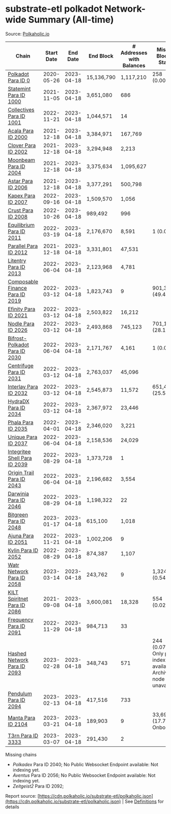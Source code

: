 # substrate-etl polkadot Network-wide Summary (All-time)

Source: [Polkaholic.io](https://polkaholic.io)


| Chain            | Start Date | End Date | End Block | # Addresses with Balances | Missing Blocks / Status |
| ---------------- | ---------- | ---------| --------- | ------------------------- | ----------------------- |
| [Polkadot Para ID 0](/polkadot/0-polkadot) | 2020-05-26 | 2023-04-18 | 15,136,790 |  1,117,210 | 258 (0.00%)  |
| [Statemint Para ID 1000](/polkadot/1000-statemint) | 2021-11-05 | 2023-04-18 | 3,651,080 |  686 |    |
| [Collectives Para ID 1001](/polkadot/1001-collectives) | 2022-11-21 | 2023-04-18 | 1,044,571 |  14 |    |
| [Acala Para ID 2000](/polkadot/2000-acala) | 2021-12-18 | 2023-04-18 | 3,384,971 |  167,769 |    |
| [Clover Para ID 2002](/polkadot/2002-clover) | 2021-12-18 | 2023-04-18 | 3,294,948 |  2,213 |    |
| [Moonbeam Para ID 2004](/polkadot/2004-moonbeam) | 2021-12-18 | 2023-04-18 | 3,375,634 |  1,095,627 |    |
| [Astar Para ID 2006](/polkadot/2006-astar) | 2021-12-18 | 2023-04-18 | 3,377,291 |  500,798 |    |
| [Kapex Para ID 2007](/polkadot/2007-kapex) | 2022-09-16 | 2023-04-18 | 1,509,570 |  1,056 |    |
| [Crust Para ID 2008](/polkadot/2008-crust) | 2022-10-26 | 2023-04-18 | 989,492 |  996 |    |
| [Equilibrium Para ID 2011](/polkadot/2011-equilibrium) | 2022-03-19 | 2023-04-18 | 2,176,670 |  8,591 | 1 (0.00%)  |
| [Parallel Para ID 2012](/polkadot/2012-parallel) | 2021-12-18 | 2023-04-18 | 3,331,801 |  47,531 |    |
| [Litentry Para ID 2013](/polkadot/2013-litentry) | 2022-06-04 | 2023-04-18 | 2,123,968 |  4,781 |    |
| [Composable Finance Para ID 2019](/polkadot/2019-composable) | 2022-03-12 | 2023-04-18 | 1,823,743 |  9 | 901,367 (49.42%)  |
| [Efinity Para ID 2021](/polkadot/2021-efinity) | 2022-03-12 | 2023-04-18 | 2,503,822 |  16,212 |    |
| [Nodle Para ID 2026](/polkadot/2026-nodle) | 2022-03-12 | 2023-04-18 | 2,493,868 |  745,123 | 701,135 (28.11%)  |
| [Bifrost-Polkadot Para ID 2030](/polkadot/2030-bifrost-dot) | 2022-06-04 | 2023-04-18 | 2,171,767 |  4,161 | 1 (0.00%)  |
| [Centrifuge Para ID 2031](/polkadot/2031-centrifuge) | 2022-03-12 | 2023-04-18 | 2,763,037 |  45,096 |    |
| [Interlay Para ID 2032](/polkadot/2032-interlay) | 2022-03-12 | 2023-04-18 | 2,545,873 |  11,572 | 651,469 (25.59%)  |
| [HydraDX Para ID 2034](/polkadot/2034-hydradx) | 2022-03-12 | 2023-04-18 | 2,367,972 |  23,446 |    |
| [Phala Para ID 2035](/polkadot/2035-phala) | 2022-04-01 | 2023-04-18 | 2,346,020 |  3,221 |    |
| [Unique Para ID 2037](/polkadot/2037-unique) | 2022-06-04 | 2023-04-18 | 2,158,536 |  24,029 |    |
| [Integritee Shell Para ID 2039](/polkadot/2039-integritee-shell) | 2022-08-29 | 2023-04-18 | 1,373,728 |  1 |    |
| [Origin Trail Para ID 2043](/polkadot/2043-origintrail) | 2022-06-04 | 2023-04-18 | 2,196,682 |  3,554 |    |
| [Darwinia Para ID 2046](/polkadot/2046-darwinia) | 2022-08-29 | 2023-04-18 | 1,198,322 |  22 |    |
| [Bitgreen Para ID 2048](/polkadot/2048-bitgreen) | 2023-01-17 | 2023-04-18 | 615,100 |  1,018 |    |
| [Ajuna Para ID 2051](/polkadot/2051-ajuna) | 2022-11-21 | 2023-04-18 | 1,002,206 |  9 |    |
| [Kylin Para ID 2052](/polkadot/2052-kylin) | 2022-08-29 | 2023-04-18 | 874,387 |  1,107 |    |
| [Watr Network Para ID 2058](/polkadot/2058-watr) | 2023-03-14 | 2023-04-18 | 243,762 |  9 | 1,324 (0.54%)  |
| [KILT Spiritnet Para ID 2086](/polkadot/2086-kilt) | 2021-09-08 | 2023-04-18 | 3,600,081 |  18,328 | 554 (0.02%)  |
| [Frequency Para ID 2091](/polkadot/2091-frequency) | 2022-11-29 | 2023-04-18 | 984,713 |  33 |    |
| [Hashed Network Para ID 2093](/polkadot/2093-hashed) | 2023-02-28 | 2023-04-18 | 348,743 |  571 | 244 (0.07%) Only partial index available: Archive node unavailable |
| [Pendulum Para ID 2094](/polkadot/2094-pendulum) | 2023-02-13 | 2023-04-18 | 417,516 |  733 |    |
| [Manta Para ID 2104](/polkadot/2104-manta) | 2023-03-21 | 2023-04-18 | 189,903 |  9 | 33,698 (17.74%) Onboarding |
| [T3rn Para ID 3333](/polkadot/3333-t3rn) | 2023-03-07 | 2023-04-18 | 291,430 |  2 |    |

Missing chains


* *Polkadex* Para ID 2040; No Public Websocket Endpoint available: Not indexing yet.
* *Aventus* Para ID 2056; No Public Websocket Endpoint available: Not indexing yet.
* *Zeitgeist2* Para ID 2092; 

Report source: [https://cdn.polkaholic.io/substrate-etl/polkaholic.json](https://cdn.polkaholic.io/substrate-etl/polkaholic.json) | See [Definitions](/DEFINITIONS.md) for details
